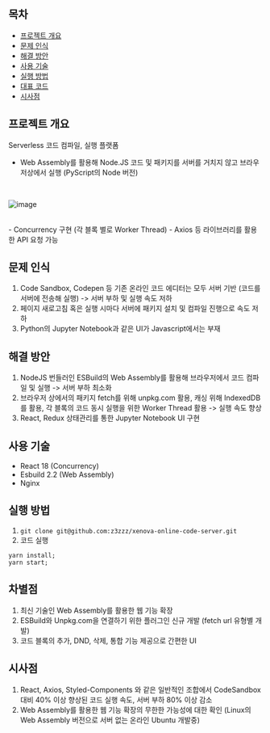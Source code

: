 ## 목차
* [프로젝트 개요](#프로젝트-개요)
* [문제 인식](#문제-인식)
* [해결 방안](#해결-방안)
* [사용 기술](#사용-기술)
* [실행 방법](#실행-방법)
* [대표 코드](#대표-코드)
* [시사점](#시사점)


## 프로젝트 개요
Serverless 코드 컴파일, 실행 플랫폼
- Web Assembly를 활용해 Node.JS 코드 및 패키지를 서버를 거치지 않고 브라우저상에서 실행 (PyScript의 Node 버전)

<br />

![image](https://user-images.githubusercontent.com/91174156/198204868-8f0cdd71-5bb9-4bc4-ae5c-ef5b26f55f4c.png)

<br />
- Concurrency 구현 (각 블록 별로 Worker Thread)
- Axios 등 라이브러리를 활용한 API 요청 가능

## 문제 인식
1. Code Sandbox, Codepen 등 기존 온라인 코드 에디터는 모두 서버 기반 (코드를 서버에 전송해 실행) -> 서버 부하 및 실행 속도 저하 
2. 페이지 새로고침 혹은 실행 시마다 서버에 패키지 설치 및 컴파일 진행으로 속도 저하
3. Python의 Jupyter Notebook과 같은 UI가 Javascript에서는 부재

## 해결 방안
1. NodeJS 번들러인 ESBuild의 Web Assembly를 활용해 브라우저에서 코드 컴파일 및 실행 -> 서버 부하 최소화  
2. 브라우저 상에서의 패키지 fetch를 위해 unpkg.com 활용, 캐싱 위해 IndexedDB를 활용, 각 블록의 코드 동시 실행을 위한 Worker Thread 활용 -> 실행 속도 향상
3. React, Redux 상태관리를 통한 Jupyter Notebook UI 구현 

## 사용 기술
* React 18 (Concurrency)
* Esbuild 2.2 (Web Assembly)
* Nginx
	
## 실행 방법
1. `git clone git@github.com:z3zzz/xenova-online-code-server.git` 
2. 코드 실행
 
```terminal
yarn install;
yarn start;
```

## 차별점
1. 최신 기술인 Web Assembly를 활용한 웹 기능 확장
2. ESBuild와 Unpkg.com을 연결하기 위한 플러그인 신규 개발 (fetch url 유형별 개발) 
3. 코드 블록의 추가, DND, 삭제, 통합 기능 제공으로 간편한 UI 

## 시사점
1. React, Axios, Styled-Components 와 같은 일반적인 조합에서 CodeSandbox 대비 40% 이상 향상된 코드 실행 속도, 서버 부하 80% 이상 감소
2. Web Assembly를 활용한 웹 기능 확장의 무한한 가능성에 대한 확인 (Linux의 Web Assembly 버전으로 서버 없는 온라인 Ubuntu 개발중)
